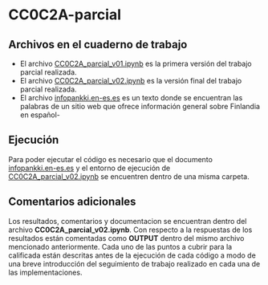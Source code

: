 # CC0C2A-parcial

## Archivos en el cuaderno de trabajo

- El archivo [CC0C2A_parcial_v01.ipynb](https://github.com/Kinartb/CC0C2A-parcial/blob/main/CC0C2A_parcial_v01.ipynb) es la primera versión del trabajo parcial realizada.
- El archivo [CC0C2A_parcial_v02.ipynb](https://github.com/Kinartb/CC0C2A-parcial/blob/main/CC0C2A_parcial_v02.ipynb) es la versión final del trabajo parcial realizada.
- El archivo [infopankki.en-es.es](https://github.com/Kinartb/CC0C2A-parcial/blob/main/infopankki.en-es.es) es un texto donde se encuentran las palabras de un sitio web que ofrece información general sobre Finlandia en español-

## Ejecución

Para poder ejecutar el código es necesario que el documento [infopankki.en-es.es](https://github.com/Kinartb/CC0C2A-parcial/blob/main/infopankki.en-es.es) y el entorno de ejecución de [CC0C2A_parcial_v02.ipynb](https://github.com/Kinartb/CC0C2A-parcial/blob/main/CC0C2A_parcial_v02.ipynb) se encuentren dentro de una misma carpeta.

## Comentarios adicionales

Los resultados, comentarios y documentacion se encuentran dentro del archivo **CC0C2A_parcial_v02.ipynb**. Con respecto a la respuestas de los resultados están comentadas como **OUTPUT** dentro del mismo archivo mencionado anteriormente.
Cada uno de las puntos a cubrir para la calificada están descritas antes de la ejecución de cada código a modo de una breve introducción del seguimiento de trabajo realizado en cada una de las implementaciones.
